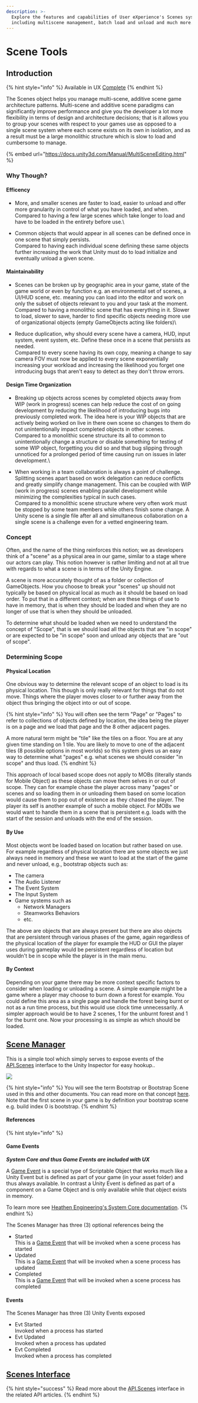 ```yaml
---
description: >-
  Explore the features and capabilities of User eXperience's Scenes system
  including multiscene management, batch load and unload and much more.
---
```


# Scene Tools

## Introduction

{% hint style="info" %}
Available in UX [Complete](https://assetstore.unity.com/packages/tools/utilities/ux-v2-complete-201905)
{% endhint %}

The Scenes object helps you manage multi-scene, additive scene game architecture patterns. Multi-scene and additive scene paradigms can significantly improve performance and give you the developer a lot more flexibility in terms of design and architecture decisions; that is it allows you to group your scenes with respect to your games use as opposed to a single scene system where each scene exists on its own in isolation, and as a result must be a large monolithic structure which is slow to load and cumbersome to manage.

{% embed url="https://docs.unity3d.com/Manual/MultiSceneEditing.html" %}

### Why Though?

#### Efficency

* More, and smaller scenes are faster to load, easier to unload and offer more granularity in control of what you have loaded, and when. \
  Compared to having a few large scenes which take longer to load and have to be loaded in the entirety before use.\

* Common objects that would appear in all scenes can be defined once in one scene that simply persists. \
  Compared to having each individual scene defining these same objects further increasing the work that Unity must do to load initialize and eventually unload a given scene.

#### Maintainability

* Scenes can be broken up by geographic area in your game, state of the game world or even by function e.g. an environmental set of scenes, a UI/HUD scene, etc. meaning you can load into the editor and work on only the subset of objects relevant to you and your task at the moment.\
  Compared to having a monolithic scene that has everything in it. Slower to load, slower to save, harder to find specific objects needing more use of organizational objects (empty GameObjects acting like folders)\

* Reduce duplication, why should every scene have a camera, HUD, input system, event system, etc. Define these once in a scene that persists as needed.\
  Compared to every scene having its own copy, meaning a change to say camera FOV must now be applied to every scene exponentially increasing your workload and increasing the likelihood you forget one introducing bugs that aren't easy to detect as they don't throw errors.

#### Design Time Organization

* Breaking up objects across scenes by completed objects away from WIP (work in progress) scenes can help reduce the cost of on going development by reducing the likelihood of introducing bugs into previously completed work. The idea here is your WIP objects that are actively being worked on live in there  own scene so changes to them do not unintentionally impact completed objects in other scenes.\
  Compared to a monolithic scene structure its all to common to unintentionally change a structure or disable something for testing of some WIP object, forgetting you did so and that bug slipping through unnoticed for a prolonged period of time causing run on issues in later development.\

* When working in a team collaboration is always a point of challenge. Splitting scenes apart based on work delegation can reduce conflicts and greatly simplify change management. This can be coupled with WIP (work in progress) scenes enabling parallel development while minimizing the complexities typical in such cases.\
  Compared to a monolithic scene structure where very often work must be stopped by some team members while others finish some change. A Unity scene is a single file after all and simultaneous collaboration on a single scene is a challenge even for a vetted engineering team.

### Concept

Often, and the name of the thing reinforces this notion; we as developers think of a "scene" as a physical area in our game, similar to a stage where our actors can play. This notion however is rather limiting and not at all true with regards to what a scene is in terms of the Unity Engine.‌

A scene is more accurately thought of as a folder or collection of GameObjects. How you choose to break your "scenes" up should not typically be based on physical local as much as it should be based on load order. To put that in a different context; when are these things of use to have in memory, that is when they should be loaded and when they are no longer of use that is when they should be unloaded.‌

To determine what should be loaded when we need to understand the concept of "Scope", that is we should load all the objects that are "in scope" or are expected to be "in scope" soon and unload any objects that are "out of scope".

### Determining Scope

#### Physical Location

One obvious way to determine the relevant scope of an object to load is its physical location. This though is only really relevant for things that do not move.  Things where the player moves closer to or further away from the object thus bringing the object into or out of scope.

{% hint style="info" %}
You will often see the term "Page" or "Pages" to refer to collections of objects defined by location, the idea being the player is on a page and we load that page and the 8 other adjacent pages.

A more natural term might be "tile" like the tiles on a floor. You are at any given time standing on 1 tile. You are likely to move to one of the adjacent tiles (8 possible options in most worlds) so this system gives us an easy way to determine what "pages" e.g. what scenes we should consider "in scope" and thus load.
{% endhint %}

This approach of local based scope does not apply to MOBs (literally stands for Mobile Object) as these objects can move them selves in or out of scope. They can for example chase the player across many "pages" or scenes and so loading them in or unloading them based on some location would cause them to pop out of existence as they chased the player. The player its self is another example of such a mobile object. For MOBs we would want to handle them in a scene that is persistent e.g. loads with the start of the session and unloads with the end of the session.

#### By Use

Most objects wont be loaded based on location but rather based on use. For example regardless of physical location there are some objects we just always need in memory and these we want to load at the start of the game and never unload, e.g., bootstrap objects such as:

* The camera
* The Audio Listener
* The Event System
* The Input System
* Game systems such as&#x20;
  * Network Managers
  * Steamworks Behaviors
  * etc.

The above are objects that are always present but there are also objects that are persistent through various phases of the game, again regardless of the physical location of the player for example the HUD or GUI the player uses during gameplay would be persistent regardless of location but wouldn't be in scope while the player is in the main menu.

#### By Context

Depending on your game there may be more context specific factors to consider when loading or unloading a scene. A simple example might be a game where a player may choose to burn down a forest for example. You could define this area as a single page and handle the forest being burnt or not as a run time process, but this would use clock time unnecessarily. A simpler approach would be to have 2 scenes, 1 for the unburnt forest and 1 for the burnt one. Now your processing is as simple as which should be loaded.&#x20;

## [Scene Manager](../../components/scenes-manager.md)

This is a simple tool which simply serves to expose events of the [API.Scenes](../../api/scenes.md) interface to the Unity Inspector for easy hookup..

![](<../../../../.gitbook/assets/image (154) (1) (1).png>)

{% hint style="info" %}
You will see the term Bootstrap or Bootstrap Scene used in this and other documents. You can read more on that concept [here](../../../../company/concepts/bootstrap-scene.md). Note that the first scene in your game is by definition your bootstrap scene e.g. build index 0 is bootstrap.
{% endhint %}

#### References

{% hint style="info" %}
#### Game Events

_**System Core and thus Game Events are included with UX**_

A [Game Event](../../../system-core/game-events.md) is a special type of Scriptable Object that works much like a Unity Event but is defined as part of your game (in your asset folder) and thus always available. In contrast a Unity Event is defined as part of a component on a Game Object and is only available while that object exists in memory.

To learn more see [Heathen Engineering's System Core documentation](../../../system-core/).
{% endhint %}

The Scenes Manager has three (3) optional references being the&#x20;

* Started\
  This is a [Game Event](../../../system-core/game-events.md) that will be invoked when a scene process has started
* Updated\
  This is a [Game Event](../../../system-core/game-events.md) that will be invoked when a scene process has updated
* Completed\
  This is a [Game Event](../../../system-core/game-events.md) that will be invoked when a scene process has completed

#### Events

The Scenes Manager has three (3) Unity Events exposed

* Evt Started\
  Invoked when a process has started
* Evt Updated\
  Invoked when a process has updated
* Evt Completed\
  Invoked when a process has completed

## [Scenes Interface](../../api/scenes.md)

{% hint style="success" %}
Read more about the [API.Scenes](../../api/scenes.md) interface in the related API articles.
{% endhint %}
